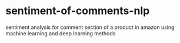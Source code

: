 # sentiment-of-comments-nlp
sentiment analysis for comment section of a product in amazon using machine learning and deep learning methods
